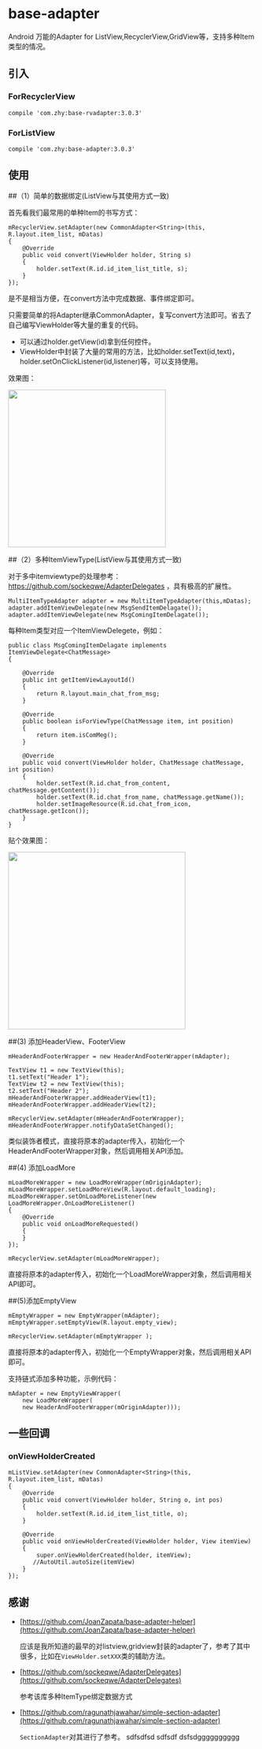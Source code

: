 # base-adapter
Android 万能的Adapter for ListView,RecyclerView,GridView等，支持多种Item类型的情况。


## 引入

### ForRecyclerView

```
compile 'com.zhy:base-rvadapter:3.0.3'
```

### ForListView

```
compile 'com.zhy:base-adapter:3.0.3'
```


## 使用

##（1）简单的数据绑定(ListView与其使用方式一致)

首先看我们最常用的单种Item的书写方式：

```
mRecyclerView.setAdapter(new CommonAdapter<String>(this, R.layout.item_list, mDatas)
{
    @Override
    public void convert(ViewHolder holder, String s)
    {
        holder.setText(R.id.id_item_list_title, s);
    }
});
```
是不是相当方便，在convert方法中完成数据、事件绑定即可。


只需要简单的将Adapter继承CommonAdapter，复写convert方法即可。省去了自己编写ViewHolder等大量的重复的代码。

* 可以通过holder.getView(id)拿到任何控件。
* ViewHolder中封装了大量的常用的方法，比如holder.setText(id,text)，holder.setOnClickListener(id,listener)等，可以支持使用。

效果图：

<img src="screenshot/single.png" width="320px"/>

##（2）多种ItemViewType(ListView与其使用方式一致)

对于多中itemviewtype的处理参考：https://github.com/sockeqwe/AdapterDelegates ，具有极高的扩展性。


```
MultiItemTypeAdapter adapter = new MultiItemTypeAdapter(this,mDatas);
adapter.addItemViewDelegate(new MsgSendItemDelagate());
adapter.addItemViewDelegate(new MsgComingItemDelagate());
```

每种Item类型对应一个ItemViewDelegete，例如：

```
public class MsgComingItemDelagate implements ItemViewDelegate<ChatMessage>
{

    @Override
    public int getItemViewLayoutId()
    {
        return R.layout.main_chat_from_msg;
    }

    @Override
    public boolean isForViewType(ChatMessage item, int position)
    {
        return item.isComMeg();
    }

    @Override
    public void convert(ViewHolder holder, ChatMessage chatMessage, int position)
    {
        holder.setText(R.id.chat_from_content, chatMessage.getContent());
        holder.setText(R.id.chat_from_name, chatMessage.getName());
        holder.setImageResource(R.id.chat_from_icon, chatMessage.getIcon());
    }
}
```

贴个效果图：

<img src="screenshot/rvadapter_01.png" width="360px"/>




##(3) 添加HeaderView、FooterView

```
mHeaderAndFooterWrapper = new HeaderAndFooterWrapper(mAdapter);

TextView t1 = new TextView(this);
t1.setText("Header 1");
TextView t2 = new TextView(this);
t2.setText("Header 2");
mHeaderAndFooterWrapper.addHeaderView(t1);
mHeaderAndFooterWrapper.addHeaderView(t2);

mRecyclerView.setAdapter(mHeaderAndFooterWrapper);
mHeaderAndFooterWrapper.notifyDataSetChanged();
```

类似装饰者模式，直接将原本的adapter传入，初始化一个HeaderAndFooterWrapper对象，然后调用相关API添加。

##(4) 添加LoadMore

```
mLoadMoreWrapper = new LoadMoreWrapper(mOriginAdapter);
mLoadMoreWrapper.setLoadMoreView(R.layout.default_loading);
mLoadMoreWrapper.setOnLoadMoreListener(new LoadMoreWrapper.OnLoadMoreListener()
{
    @Override
    public void onLoadMoreRequested()
    {
    }
});

mRecyclerView.setAdapter(mLoadMoreWrapper);

```
直接将原本的adapter传入，初始化一个LoadMoreWrapper对象，然后调用相关API即可。

##(5)添加EmptyView

```
mEmptyWrapper = new EmptyWrapper(mAdapter);
mEmptyWrapper.setEmptyView(R.layout.empty_view);

mRecyclerView.setAdapter(mEmptyWrapper );

```

直接将原本的adapter传入，初始化一个EmptyWrapper对象，然后调用相关API即可。


支持链式添加多种功能，示例代码：

```
mAdapter = new EmptyViewWrapper(
	new LoadMoreWrapper(
	new HeaderAndFooterWrapper(mOriginAdapter)));
```


## 一些回调

### onViewHolderCreated

```
mListView.setAdapter(new CommonAdapter<String>(this, R.layout.item_list, mDatas)
{
    @Override
    public void convert(ViewHolder holder, String o, int pos)
    {
        holder.setText(R.id.id_item_list_title, o);
    }

    @Override
    public void onViewHolderCreated(ViewHolder holder, View itemView)
    {
        super.onViewHolderCreated(holder, itemView);
       //AutoUtil.autoSize(itemView)
    }
});
```


## 感谢


* [https://github.com/JoanZapata/base-adapter-helper](https://github.com/JoanZapata/base-adapter-helper)

    应该是我所知道的最早的对listview,gridview封装的adapter了，参考了其中很多，比如在`ViewHolder.setXXX`类的辅助方法。

* [https://github.com/sockeqwe/AdapterDelegates](https://github.com/sockeqwe/AdapterDelegates)
	
	参考该库多种ItemType绑定数据方式

* [https://github.com/ragunathjawahar/simple-section-adapter](https://github.com/ragunathjawahar/simple-section-adapter)

    `SectionAdapter`对其进行了参考。
sdfsdfsd
sdfsdf
dsfsdgggggggggg
